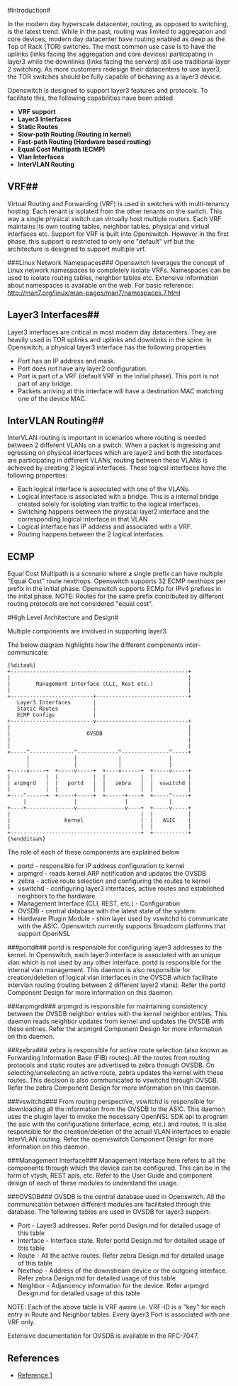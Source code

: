 #Introduction#

In the modern day hyperscale datacenter, routing, as opposed to switching, is the latest trend. While in the past, routing was limited to aggregation and core devices, modern day datacenter have routing enabled as deep as the Top of Rack (TOR) switches. The most common use case is to have the uplinks (links facing the aggregation and core devices) participating in layer3 while the downlinks (links facing the servers) still use traditional layer 2 switching. As more customers redesign their datacenters to use layer3, the TOR switches should be fully capable of behaving as a layer3 device.

Openswitch is designed to support layer3 features and protocols.
To facilitate this, the following capabilities have been added.

- **VRF support**
- **Layer3 Interfaces**
- **Static Routes**
- **Slow-path Routing (Routing in kernel)**
- **Fast-path Routing (Hardware based routing)**
- **Equal Cost Multipath (ECMP)**
- **Vlan Interfaces**
- **InterVLAN Routing**

## VRF##
Virtual Routing and Forwarding (VRF) is used in switches with multi-tenancy hosting. Each tenant is isolated from the other tenants on the switch. This way a single physical switch can virtually host multiple routers. Each VRF maintains its own routing tables, neighbor tables, physical and virtual interfaces etc. Support for VRF is built into Openswitch. However in the first phase, this support is restricted to only one "default" vrf but the architecture is designed to support multiple vrf.

###Linux Network Namespaces###
Openswitch leverages the concept of Linux network namespaces to completely isolate VRFs. Namespaces can be used to isolate routing tables, neighbor tables etc. Extensive information about namespaces is available on the web. For basic reference: http://man7.org/linux/man-pages/man7/namespaces.7.html

## Layer3 Interfaces##
Layer3 interfaces are critical in most modern day datacenters. They are heavily used in TOR uplinks and uplinks and downlinks in the spine. In Openswitch, a physical layer3 interface has the following properties

- Port has an IP address and mask.
- Port does not have any layer2 configuration.
- Port is part of a VRF (default VRF in the initial phase). This port is not part of any bridge.
- Packets arriving at this interface will have a destination MAC matching one of the device MAC.

## InterVLAN Routing##
InterVLAN routing is important in scenarios where routing is needed between 2 different VLANs on a switch. When a packet is ingressing and egressing on physical interfaces which are layer2 and both the interfaces are participating in different VLANs, routing between these VLANs is achieved by creating 2 logical interfaces. These logical interfaces have the following properties:

- Each logical interface is associated with one of the VLANs.
- Logical interface is associated with a bridge. This is a internal bridge created solely for isolating vlan traffic to the logical interfaces.
- Switching happens between the physical layer2 interface and the corresponding logical interface in that VLAN
- Logical interface has IP address and associated with a VRF.
- Routing happens between the 2 logical interfaces.

## ECMP ##
Equal Cost Multipath is a scenario where a single prefix can have multiple "Equal Cost" route nexthops. Openswitch supports 32 ECMP nexthops per prefix in the initial phase. Openswitch supports ECMp for IPv4 prefixes in the inital phase.
NOTE: Routes for the same prefix contributed by different routing protocols are not considered "equal cost".

#High Level Architecture and Design#

Multiple components are involved in supporting layer3.

The below diagram highlights how the different components inter-communicate:

    {%ditaa%}
    +--------------------------------------------------------+
    |                                                        |
    |        Management Interface (CLI, Rest etc.)           |
    |                                                        |
    +--------------------------+-----------------------------+
       Layer3 Interfaces       |
       Static Routes           |
       ECMP Configs            |
    +--------------------------v-----------------------------+
    |                                                        |
    |                        OVSDB                           |
    |                                                        |
    |                                                        |
    +-----^--------------^-------------^---------------^-----+
          |              |             |               |
          |              |             |               |
    +-----v-----+  +-----v-----+  +----v------+  +-----v-----+
    |           |  |           |  |           |  |           |
    | arpmgrd   |  |   portd   |  |   zebra   |  |  vswitchd |
    |           |  |           |  |           |  |           |
    +----^------+  +-----+-----+  +------+----+  +-----^-----+
         |               |               |             |
    +----+---------------v---------------v----+  +-----v-----+
    |                                         |  |           |
    |                 Kernel                  |  |   ASIC    |
    |                                         |  |           |
    +-----------------------------------------+  +-----------+
    {%endditaa%}

The role of each of these components are explained below

- portd - responsible for IP address configuration to kernel
- arpmgrd - reads kernel ARP notification and updates the OVSDB
- zebra - active route selection and configuring the routes to kernel
- vswitchd - configuring layer3 interfaces, active routes and established neighbors to the hardware
- Management Interface (CLI, REST, etc.) - Configuration
- OVSDB - central database with the latest state of the system
- Hardware Plugin Module - shim layer used by vswitchd to communicate with the ASIC. Openswitch currently supports Broadcom platforms that support OpenNSL

###portd###
portd is responsible for configuring layer3 addresses to the kernel. In Openswitch, each layer3 interface is associated with an unique vlan which is not used by any other interface. portd is responsible for the internal vlan management. This daemon is also responsible for creation/deletion of logical vlan interfaces in the OVSDB which facilitate intervlan routing (routing between 2 different layer2 vlans). Refer the portd Component Design for more information on this daemon.

###arpmgrd###
arpmgrd is responsible for maintaining consistency between the OVSDB neighbor entries with the kernel neighbor entries. This daemon reads neighbor updates from kernel and updates the OVSDB with these entries. Refer the arpmgrd Component Design for more information on this daemon.

###zebra###
zebra is responsible for active route selection (also known as Forwarding Information Base (FIB) routes). All the routes from routing protocols and static routes are advertised to zebra through OVSDB. On selecting/unselecting an active route, zebra updates the kernel with these routes. This decision is also communicated to vswitchd through OVSDB. Refer the zebra Component Design for more information on this daemon.

###vswitchd###
From routing perspective, vswitchd is responsible for downloading all the information from the OVSDB to the ASIC. This daemon uses the plugin layer to invoke the necessary OpenNSL SDK api to program the asic with the  configurations (interface, ecmp, etc.) and routes. It is also responsible for the creation/deletion of the actual VLAN interfaces to enable InterVLAN routing. Refer the openvswitch Component Design for more information on this daemon.

###Management Interface###
Management Interface here refers to all the components through which the device can be configured. This can be in the form of vtysh, REST apis, etc. Refer to the User Guide and component design of each of these modules to understand the usage.

###OVSDB###
OVSDB is the central database used in Openswitch. All the communication between different modules are facilitated through this database. The following tables are used in OVSDB for layer3 support:

- Port - Layer3 addresses. Refer portd Design.md for detailed usage of this table
- Interface - Interface state. Refer portd Design.md for detailed usage of this table
- Route - All the active routes. Refer zebra Design.md for detailed usage of this table
- Nexthop - Address of the downstream device or the outgoing interface. Refer zebra Design.md for detailed usage of this table
- Neighbor - Adjancency information for the device. Refer arpmgrd Design.md for detailed usage of this table

NOTE: Each of the above table is VRF aware i.e. VRF-ID is a "key" for each entry in Route and Neighbor tables. Every layer3 Port is associated with one VRF only.

Extensive documentation for OVSDB is available in the RFC-7047.


References
----------
* [Reference 1](http://www.openswitch.net/docs/redest1)

